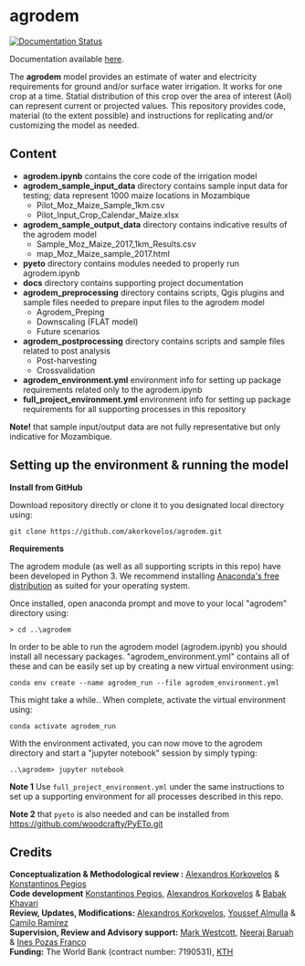 # agrodem

[![Documentation Status](https://readthedocs.org/projects/agrodem/badge/?version=latest)](https://agrodem.readthedocs.io/en/latest/?badge=latest)

Documentation available [here](https://agrodem.readthedocs.io/en/latest/).

The **agrodem** model provides an estimate of water and electricity requirements for ground and/or surface water irrigation. It works for one crop at a time. Statial distribution of this crop over the area of interest (AoI) can represent current or projected values. This repository provides code, material (to the extent possible) and instructions for replicating and/or customizing the model as needed.

## Content

- **agrodem.ipynb** contains the core code of the irrigation model
- **agrodem_sample_input_data** directory contains sample input data for testing; data represent 1000 maize locations in Mozambique
	- Pilot_Moz_Maize_Sample_1km.csv
	- Pilot_Input_Crop_Calendar_Maize.xlsx
- **agrodem_sample_output_data** directory contains indicative results of the agrodem model
	- Sample_Moz_Maize_2017_1km_Results.csv
	- map_Moz_Maize_sample_2017.html
- **pyeto** directory contains modules needed to properly run agrodem.ipynb
- **docs** directory contains supporting project documentation
- **agrodem_preprocessing** directory contains scripts, Qgis plugins and sample files needed to prepare input files to the agrodem model
	- Agrodem_Preping
	- Downscaling (FLAT model)
	- Future scenarios
- **agrodem_postprocessing** directory contains scripts and sample files related to post analysis 
	- Post-harvesting
	- Crossvalidation
- **agrodem_environment.yml** environment info for setting up package requirements related only to the agrodem.ipynb
- **full_project_environment.yml** environment info for setting up package requirements for all supporting processes in this repository

**Note!** that sample input/output data are not fully representative but only indicative for Mozambique.

## Setting up the environment & running the model

**Install from GitHub**

Download repository directly or clone it to you designated local directory using:

```
git clone https://github.com/akorkovelos/agrodem.git
```

**Requirements**

The agrodem module (as well as all supporting scripts in this repo) have been developed in Python 3. We recommend installing [Anaconda's free distribution](https://www.anaconda.com/distribution/) as suited for your operating system. 

Once installed, open anaconda prompt and move to your local "agrodem" directory using:

```
> cd ..\agrodem
```

In order to be able to run the agrodem model (agrodem.ipynb) you should install all necessary packages. "agrodem_environment.yml" contains all of these and can be easily set up by creating a new virtual environment using:

```
conda env create --name agrodem_run --file agrodem_environment.yml
```

This might take a while.. When complete, activate the virtual environment using:

```
conda activate agrodem_run 
```

With the environment activated, you can now move to the agrodem directory and start a "jupyter notebook" session by simply typing:

```
..\agrodem> jupyter notebook 
```

**Note 1** Use ```full_project_environment.yml``` under the same instructions to set up a supporting environment for all processes described in this repo.

**Note 2** that ```pyeto``` is also needed and can be installed from https://github.com/woodcrafty/PyETo.git


## Credits

**Conceptualization & Methodological review :** [Alexandros Korkovelos](https://github.com/akorkovelos) & [Konstantinos Pegios](https://github.com/kopegios)<br />
**Code development** [Konstantinos Pegios](https://github.com/kopegios), [Alexandros Korkovelos](https://github.com/akorkovelos) & [Babak Khavari](https://github.com/babakkhavari)<br />
**Review, Updates, Modifications:** [Alexandros Korkovelos](https://github.com/akorkovelos), [Youssef Almulla](https://github.com/JZF07) & [Camilo Ramírez](https://github.com/camiloramirezgo) <br />
**Supervision, Review and Advisory support:** [Mark Westcott](https://www.vivideconomics.com/mark-westcott/), [Neeraj Baruah](https://www.vivideconomics.com/neeraj-baruah/) & [Ines Pozas Franco](https://www.vivideconomics.com/ines-pozas-franco/) <br />
**Funding:** The World Bank (contract number: 7190531), [KTH](https://www.kth.se/en/itm/inst/energiteknik/forskning/desa/welcome-to-the-unit-of-energy-systems-analysis-kth-desa-1.197296)

